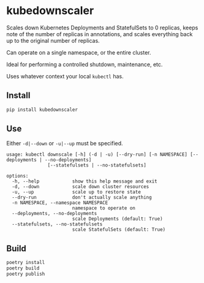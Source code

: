 # kubedownscaler

Scales down Kubernetes Deployments and StatefulSets to 0 replicas, keeps note of the number
of replicas in annotations, and scales everything back up to the original number of replicas.

Can operate on a single namespace, or the entire cluster.

Ideal for performing a controlled shutdown, maintenance, etc.

Uses whatever context your local `kubectl` has.

## Install

```sh
pip install kubedownscaler
```

## Use

Either `-d|--down` or `-u|--up` must be specified.

```
usage: kubectl downscale [-h] (-d | -u) [--dry-run] [-n NAMESPACE] [--deployments | --no-deployments]
               [--statefulsets | --no-statefulsets]

options:
  -h, --help            show this help message and exit
  -d, --down            scale down cluster resources
  -u, --up              scale up to restore state
  --dry-run             don't actually scale anything
  -n NAMESPACE, --namespace NAMESPACE
                        namespace to operate on
  --deployments, --no-deployments
                        scale Deployments (default: True)
  --statefulsets, --no-statefulsets
                        scale StatefulSets (default: True)
```

## Build

```sh
poetry install
poetry build
poetry publish
```

